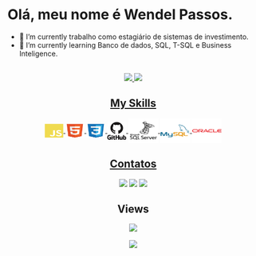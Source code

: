  <h1>Olá, meu nome é Wendel Passos.</h1>
 

- 🔭 I’m currently  trabalho como estagiário de sistemas de investimento.
- 🌱 I’m currently learning  Banco de dados, SQL, T-SQL e Business Inteligence.
 <br></br>


 <div align = "center">
  <a href="https://github.com/wendel-passos">
  <img height="160em" src="https://github-readme-stats.vercel.app/api?username=wendel-passos&show_icons=true&theme=react&include_all_commits=true&count_private=true">
  <img height="160em" src="https://github-readme-stats.vercel.app/api/top-langs/?username=wendel-passos&layout=demo&langs_count=7&theme=react">
</div>
 
 <h2 align = "center">My Skills</h2>
<div style="display: inline_block" align = "center">
  <img align="center" alt="Wp-Js" height="28" width="38" src="https://raw.githubusercontent.com/devicons/devicon/master/icons/javascript/javascript-plain.svg">
  <img align="center" alt="Wp-HTML" height="28" width="38" src="https://raw.githubusercontent.com/devicons/devicon/master/icons/html5/html5-original.svg">
  <img align="center" alt="Wp-CSS" height="28" width="38" src="https://raw.githubusercontent.com/devicons/devicon/master/icons/css3/css3-original.svg">
  <img align="center" alt="Wp-Git" height="36" width="38" src="https://raw.githubusercontent.com/devicons/devicon/master/icons/github/github-original-wordmark.svg">
  <img align="center" alt="Wp-SQLServer" height="50" width="60" src="https://raw.githubusercontent.com/devicons/devicon/master/icons/microsoftsqlserver/microsoftsqlserver-plain-wordmark.svg">
  <img align="center" alt="Wp-MySql" height="50" width="60" src="https://raw.githubusercontent.com/devicons/devicon/master/icons/mysql/mysql-original-wordmark.svg">
  <img align="center" alt="Wp-Oracle" height="50" width="60" src="https://raw.githubusercontent.com/devicons/devicon/master/icons/oracle/oracle-original.svg">
 </div>
 
<h2 align = "center">Contatos</h2>

 <div align = "center" > 
  <a href="https://www.instagram.com/wendel.passos7/" target="_blank"><img src="https://img.shields.io/badge/-Instagram-%23E4405F?style=for-the-badge&logo=instagram&logoColor=white" target="_blank"></a>
  <a href = "mailto:wendeleduardo137@gmail.com"><img src="https://img.shields.io/badge/-Gmail-%23333?style=for-the-badge&logo=gmail&logoColor=white" target="_blank"></a>
  <a href="https://www.linkedin.com/in/wendel-passos/" target="_blank"><img src="https://img.shields.io/badge/-LinkedIn-%230077B5?style=for-the-badge&logo=linkedin&logoColor=white" target="_blank"></a>
</div>
 
<h2 align = "center">Views</h2>
<p align = "center">
  <p align = "center">
   <img height = "200em"src = https://user-images.githubusercontent.com/77197792/130542706-4ada7e07-7a01-4443-bbed-066944cc1bfe.png>
  </p>
  <p align = "center">
    <img alingn="center" src="https://profile-counter.glitch.me/wendel-passos/count.svg" />
  </p> 
</p>

 

 
 
 


  

